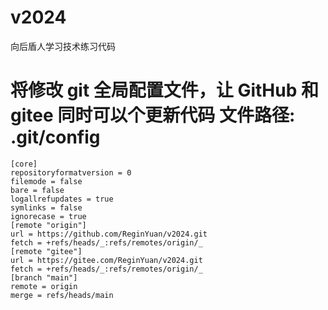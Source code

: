 # v2024

向后盾人学习技术练习代码

# 将修改 git 全局配置文件，让 GitHub 和 gitee 同时可以个更新代码 文件路径: .git/config

```git
[core]
repositoryformatversion = 0
filemode = false
bare = false
logallrefupdates = true
symlinks = false
ignorecase = true
[remote "origin"]
url = https://github.com/ReginYuan/v2024.git
fetch = +refs/heads/_:refs/remotes/origin/_
[remote "gitee"]
url = https://gitee.com/ReginYuan/v2024.git
fetch = +refs/heads/_:refs/remotes/origin/_
[branch "main"]
remote = origin
merge = refs/heads/main
```
